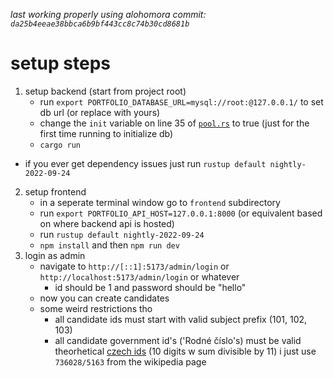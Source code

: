 *last working properly using alohomora commit: `da25b4eeae38bbca6b9bf443cc8c74b30cd8681b`*
# setup steps
1. setup backend (start from project root)
    - run `export PORTFOLIO_DATABASE_URL=mysql://root:@127.0.0.1/` to set db url (or replace with yours)
    - change the `init` variable on line 35 of [`pool.rs`](/api/src/pool.rs) to true (just for the first time running to initialize db)
    - `cargo run`
- if you ever get dependency issues just run `rustup default nightly-2022-09-24`
2. setup frontend
    - in a seperate terminal window go to `frontend` subdirectory
    - run `export PORTFOLIO_API_HOST=127.0.0.1:8000` (or equivalent based on where backend api is hosted)
    - run `rustup default nightly-2022-09-24`
    - `npm install` and then `npm run dev`
3. login as admin
    - navigate to `http://[::1]:5173/admin/login` or `http://localhost:5173/admin/login` or whatever
        - id should be 1 and password should be "hello"
    - now you can create candidates
    - some weird restrictions tho
        - all candidate ids must start with valid subject prefix (101, 102, 103)
        - all candidate government id's ('Rodné číslo's) must be valid theorhetical [czech ids](https://cs.wikipedia.org/wiki/Rodn%C3%A9_%C4%8D%C3%ADslo#Kontroln%C3%AD_%C4%8D%C3%ADslice) (10 digits w sum divisible by 11) i just use `736028/5163` from the wikipedia page